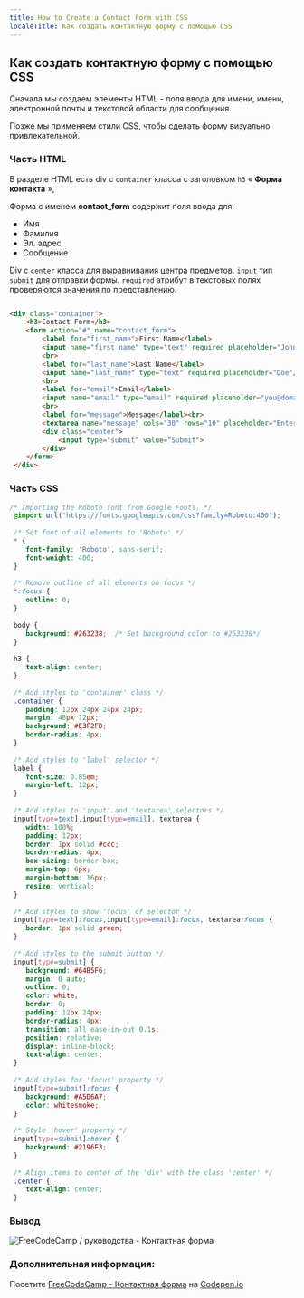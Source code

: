 ```yaml
---
title: How to Create a Contact Form with CSS
localeTitle: Как создать контактную форму с помощью CSS
---
```

## Как создать контактную форму с помощью CSS

Сначала мы создаем элементы HTML - поля ввода для имени, имени, электронной почты и текстовой области для сообщения.

Позже мы применяем стили CSS, чтобы сделать форму визуально привлекательной.

### Часть HTML

В разделе HTML есть div с `container` класса с заголовком `h3` « **Форма контакта** »,

Форма с именем **contact\_form** содержит поля ввода для:

*   Имя
*   Фамилия
*   Эл. адрес
*   Сообщение

Div с `center` класса для выравнивания центра предметов. `input` тип `submit` для отправки формы. `required` атрибут в текстовых полях проверяются значения по представлению.

```html

<div class="container"> 
    <h3>Contact Form</h3> 
    <form action="#" name="contact_form"> 
        <label for="first_name">First Name</label> 
        <input name="first_name" type="text" required placeholder="John"/> 
        <br> 
        <label for="last_name">Last Name</label> 
        <input name="last_name" type="text" required placeholder="Doe"/> 
        <br> 
        <label for="email">Email</label> 
        <input name="email" type="email" required placeholder="you@domain.com"/> 
        <br> 
        <label for="message">Message</label><br> 
        <textarea name="message" cols="30" rows="10" placeholder="Enter your message here ..." required> </textarea> 
        <div class="center"> 
            <input type="submit" value="Submit"> 
        </div> 
    </form> 
 </div> 
```

### Часть CSS

```css
/* Importing the Roboto font from Google Fonts. */ 
 @import url("https://fonts.googleapis.com/css?family=Roboto:400"); 
 
 /* Set font of all elements to 'Roboto' */ 
 * { 
    font-family: 'Roboto', sans-serif; 
    font-weight: 400; 
 } 
 
 /* Remove outline of all elements on focus */ 
 *:focus { 
    outline: 0; 
 } 
 
 body { 
    background: #263238;  /* Set background color to #263238*/ 
 } 
 
 h3 { 
    text-align: center; 
 } 
 
 /* Add styles to 'container' class */ 
 .container { 
    padding: 12px 24px 24px 24px; 
    margin: 48px 12px; 
    background: #E3F2FD; 
    border-radius: 4px; 
 } 
 
 /* Add styles to 'label' selector */ 
 label { 
    font-size: 0.85em; 
    margin-left: 12px; 
 } 
 
 /* Add styles to 'input' and 'textarea' selectors */ 
 input[type=text],input[type=email], textarea { 
    width: 100%; 
    padding: 12px; 
    border: 1px solid #ccc; 
    border-radius: 4px; 
    box-sizing: border-box; 
    margin-top: 6px; 
    margin-bottom: 16px; 
    resize: vertical; 
 } 
 
 /* Add styles to show 'focus' of selector */ 
 input[type=text]:focus,input[type=email]:focus, textarea:focus { 
    border: 1px solid green; 
 } 
 
 /* Add styles to the submit button */ 
 input[type=submit] { 
    background: #64B5F6; 
    margin: 0 auto; 
    outline: 0; 
    color: white; 
    border: 0; 
    padding: 12px 24px; 
    border-radius: 4px; 
    transition: all ease-in-out 0.1s; 
    position: relative; 
    display: inline-block; 
    text-align: center; 
 } 
 
 /* Add styles for 'focus' property */ 
 input[type=submit]:focus { 
    background: #A5D6A7; 
    color: whitesmoke; 
 } 
 
 /* Style 'hover' property */ 
 input[type=submit]:hover { 
    background: #2196F3; 
 } 
 
 /* Align items to center of the 'div' with the class 'center' */ 
 .center { 
    text-align: center; 
 } 
```

### Вывод

![FreeCodeCamp / руководства - Контактная форма](http://res.cloudinary.com/crack-jack/image/upload/v1508434398/FCC_Github_Contact_form.png)

### Дополнительная информация:

Посетите [FreeCodeCamp - Контактная форма](https://codepen.io/rakhi2104/pen/QqYOoe/) на [Codepen.io](https://codepen.io)